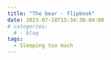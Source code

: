 ```yaml
---
title: "The bear - flipbook"
date: 2023-07-18T15:34:30-04:00
# categories:
  # - blog
tags:
  - Sleeping too much
---
```



<div id="fliphtml5-book-container" style="width:800px;height:600px">
  <script type="text/javascript" src="https://fliphtml5.com/js/fliphtml5.min.js"></script>
  <script type="text/javascript">
    var book = new FlipHTML5Book();
    book.init({
      bookId: "123456",
      bookUrl: "file:/assets/images/bear.pdf",
      bookWidth: 800,
      bookHeight: 600
    });
    document.getElementById("fliphtml5-book-container").appendChild(book.getDom());
  </script>
</div>


<!-- You'll find this post in your `_posts` directory. Go ahead and edit it and re-build the site to see your changes. You can rebuild the site in many different ways, but the most common way is to run `jekyll serve`, which launches a web server and auto-regenerates your site when a file is updated.

To add new posts, simply add a file in the `_posts` directory that follows the convention `YYYY-MM-DD-name-of-post.ext` and includes the necessary front matter. Take a look at the source for this post to get an idea about how it works.

Jekyll also offers powerful support for code snippets:

```ruby
def print_hi(name)
  puts "Hi, #{name}"
end
print_hi('Tom')
#=> prints 'Hi, Tom' to STDOUT.
```

Check out the [Jekyll docs][jekyll-docs] for more info on how to get the most out of Jekyll. File all bugs/feature requests at [Jekyll’s GitHub repo][jekyll-gh]. If you have questions, you can ask them on [Jekyll Talk][jekyll-talk].

[jekyll-docs]: https://jekyllrb.com/docs/home
[jekyll-gh]:   https://github.com/jekyll/jekyll
[jekyll-talk]: https://talk.jekyllrb.com/ -->
